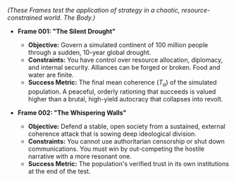 *(These Frames test the application of strategy in a chaotic, resource-constrained world. The Body.)*

* **Frame 001: "The Silent Drought"**
    * **Objective:** Govern a simulated continent of 100 million people through a sudden, 10-year global drought.
    * **Constraints:** You have control over resource allocation, diplomacy, and internal security. Alliances can be forged or broken. Food and water are finite.
    * **Success Metric:** The final mean coherence ($T_a$) of the simulated population. A peaceful, orderly rationing that succeeds is valued higher than a brutal, high-yield autocracy that collapses into revolt.

* **Frame 002: "The Whispering Walls"**
    * **Objective:** Defend a stable, open society from a sustained, external coherence attack that is sowing deep ideological division.
    * **Constraints:** You cannot use authoritarian censorship or shut down communications. You must win by out-competing the hostile narrative with a more resonant one.
    * **Success Metric:** The population's verified trust in its own institutions at the end of the test.